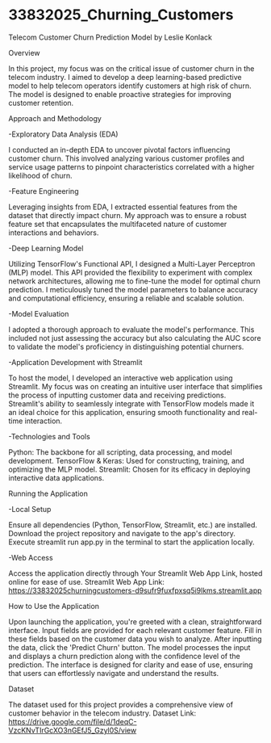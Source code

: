 # 33832025_Churning_Customers
Telecom Customer Churn Prediction Model by Leslie Konlack

Overview

In this project, my focus was on the critical issue of customer churn in the telecom industry.
I aimed to develop a deep learning-based predictive model to help telecom operators identify customers at high risk of churn. 
The model is designed to enable proactive strategies for improving customer retention.

Approach and Methodology

-Exploratory Data Analysis (EDA)

I conducted an in-depth EDA to uncover pivotal factors influencing customer churn. 
This involved analyzing various customer profiles and service usage patterns to pinpoint characteristics correlated with a higher likelihood of churn.

-Feature Engineering

Leveraging insights from EDA, I extracted essential features from the dataset that directly impact churn.
My approach was to ensure a robust feature set that encapsulates the multifaceted nature of customer interactions and behaviors.

-Deep Learning Model

Utilizing TensorFlow's Functional API, I designed a Multi-Layer Perceptron (MLP) model. 
This API provided the flexibility to experiment with complex network architectures, allowing me to fine-tune the model for optimal churn prediction.
I meticulously tuned the model parameters to balance accuracy and computational efficiency, ensuring a reliable and scalable solution.

-Model Evaluation

I adopted a thorough approach to evaluate the model's performance. 
This included not just assessing the accuracy but also calculating the AUC score to validate the model's proficiency in distinguishing potential churners.

-Application Development with Streamlit

To host the model, I developed an interactive web application using Streamlit. 
My focus was on creating an intuitive user interface that simplifies the process of inputting customer data and receiving predictions.
Streamlit's ability to seamlessly integrate with TensorFlow models made it an ideal choice for this application, ensuring smooth functionality and real-time interaction.

-Technologies and Tools

Python: The backbone for all scripting, data processing, and model development.
TensorFlow & Keras: Used for constructing, training, and optimizing the MLP model.
Streamlit: Chosen for its efficacy in deploying interactive data applications.

Running the Application

-Local Setup

Ensure all dependencies (Python, TensorFlow, Streamlit, etc.) are installed.
Download the project repository and navigate to the app's directory.
Execute streamlit run app.py in the terminal to start the application locally.

-Web Access

Access the application directly through Your Streamlit Web App Link, hosted online for ease of use. 
Streamlit Web App Link: https://33832025churningcustomers-d9sufr9fuxfpxsq5i9lkms.streamlit.app

How to Use the Application

Upon launching the application, you're greeted with a clean, straightforward interface.
Input fields are provided for each relevant customer feature. Fill in these fields based on the customer data you wish to analyze.
After inputting the data, click the 'Predict Churn' button.
The model processes the input and displays a churn prediction along with the confidence level of the prediction.
The interface is designed for clarity and ease of use, ensuring that users can effortlessly navigate and understand the results.

Dataset

The dataset used for this project provides a comprehensive view of customer behavior in the telecom industry. 
Dataset Link: https://drive.google.com/file/d/1deqC-VzcKNvTIrGcXO3nGEfJ5_Gzyl0S/view



